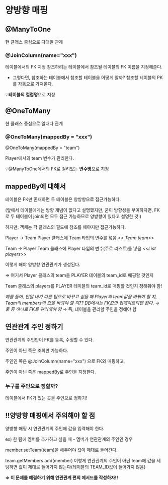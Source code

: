 # 양방향 매핑

## @ManyToOne

현 클래스 중심으로 다대일 관계   

### @JoinColumn(name="xxx")

테이블에서의 FK 지정
참조하려는 테이블에서 참조될 테이블의 FK 이름을 지정해준다. 

* 그렇다면, 참조하는 테이블에서 참조할 테이블을 어떻게 알까?
  참조할 테이블의 PK를 자동으로 가져온다.

💡**테이블의 컬럼명**으로 지정   

## @OneToMany

현 클래스 중심으로 일대다 관계   

### @OneToMany(mappedBy = "xxx")

@OneToMany(mappedBy = "team")

Player에서의 team 변수가 관리한다.

💡@ManyToOne에서의 FK로 걸려있는 **변수명**으로 지정   

## mappedBy에 대해서

테이블은 FK만 존재하면 두 테이블은 양방향으로 접근가능하다.

(앞에서 테이블에게는 방향 개념이 없다고 설명했지만, 굳이 방향성을 부여하자면, FK로 두 테이블이 join되면 모두 접근 가능하므로 양방향이 있다고 설명한 것!)

하지만, 객체는 각 클래스의 필드에 참조를 해야지만 접근가능하다. 

Player → Team   Player 클래스에 Team 타입의 변수를 넣음   << *Team team*>>

Team → Player   Team 클래스에 Player 타입의 변수(주로 리스트)를 넣음  <<*List<Player> players*>>

이렇게 해야 양방향 연관관계가 생성된다. 

⇒ 여기서 Player 클래스의 team을 PLAYER 테이블의 team_id로 매핑할 것인지 

Team 클래스의 players를 PLAYER 테이블의 team_id로 매핑할 것인지 정해줘야 함!

*예를 들어, 만일 내가 다른 팀으로 바꾸고 싶을 때
Player의 team값을 바꿔야 할 지, Team의 members의 값을 바꿔야 할 지??
DB에서는 FK값만 업데이트되면 된다. → 둘 중 하나로 FK를 관리해야 함*
⇒ 즉, 테이블을 관리할 주인을 정해야 함   

## 연관관계 주인 정하기

연관관계의 주인만이 FK를 등록, 수정할 수 있다.

주인이 아닌 쪽은 조회만 가능하다.

주인인 쪽은 @JoinColumn(name="xxx") 으로 FK와 매핑하고,

주인이 아닌 쪽은 mappedBy로 주인을 지정한다.   

### 누구를 주인으로 정할까?

테이블에서 FK가 있는 곳을 주인으로 정하기!   
	
## ‼️양방향 매핑에서 주의해야 할 점

양방향 매핑 시 연관관계의 주인에 값을 입력해야 한다. 

ex) 한 팀에 멤버를 추가하고 싶을 때 - 멤버가 연관관계의 주인인 경우 

member.setTeam(team)을 해주어야 값이 제대로 들어간다. 

team.getMembers.add(member) 이렇게 연관관계의 주인이 아닌 team에 값을 세팅하면 값이 제대로 들어가지 않는다(테이블의 TEAM_ID값이 들어가지 않음)

**⇒ 이 문제를 해결하기 위해 연관관계 편의 메서드를 작성하자!!**

